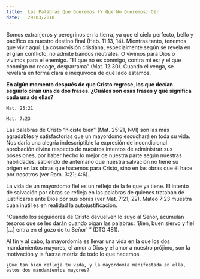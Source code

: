 ```yaml
---
title:  Las Palabras Que Queremos (Y Que No Queremos) Oír
date:   29/03/2018
---
```


Somos extranjeros y peregrinos en la tierra, ya que el cielo perfecto, bello y pacífico es nuestro destino final (Heb. 11:13, 14). Mientras tanto, tenemos que vivir aquí. La cosmovisión cristiana, especialmente según se revela en el gran conflicto, no admite bandos neutrales. O vivimos para Dios o vivimos para el enemigo. “El que no es conmigo, contra mí es; y el que conmigo no recoge, desparrama” (Mat. 12:30). Cuando él venga, se revelará en forma clara e inequívoca de qué lado estamos. 

**En algún momento después de que Cristo regrese, los que decían seguirlo oirán una de dos frases. ¿Cuáles son esas frases y qué significa cada una de ellas?**

`Mat. 25:21`

`Mat. 7:23`

Las palabras de Cristo “hiciste bien” (Mat. 25:21, NVI) son las más agradables y satisfactorias que un mayordomo escuchará en toda su vida. Nos daría una alegría indescriptible la expresión de incondicional aprobación divina respecto de nuestros intentos de administrar sus posesiones, por haber hecho lo mejor de nuestra parte según nuestras habilidades, sabiendo de antemano que nuestra salvación no tiene su origen en las obras que hacemos para Cristo, sino en las obras que él hace por nosotros (ver Rom. 3:21; 4:6). 

La vida de un mayordomo fiel es un reflejo de la fe que ya tiene. El intento de salvación por obras se refleja en las palabras de quienes trataban de justificarse ante Dios por sus obras (ver Mat. 7:21, 22). Mateo 7:23 muestra cuán inútil es en realidad la autojustificación. 

“Cuando los seguidores de Cristo devuelven lo suyo al Señor, acumulan tesoros que se les darán cuando oigan las palabras: ‘Bien, buen siervo y fiel [...] entra en el gozo de tu Señor’ ” (DTG 481). 

Al fin y al cabo, la mayordomía es llevar una vida en la que los dos mandamientos mayores, el amor a Dios y el amor a nuestro prójimo, son la motivación y la fuerza motriz de todo lo que hacemos. 

`¿Qué tan bien refleja tu vida, y la mayordomía manifestada en ella, estos dos mandamientos mayores?`
